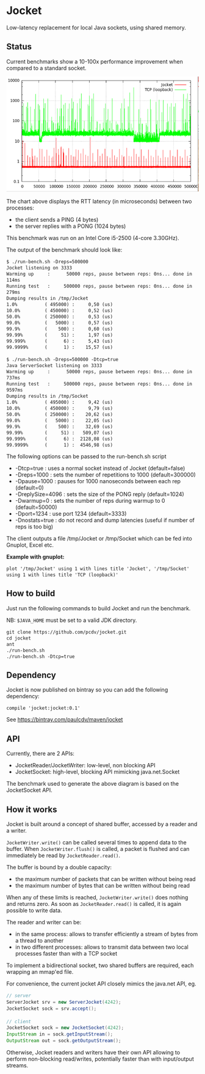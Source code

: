 Jocket
======

Low-latency replacement for local Java sockets, using shared memory.


Status
------

Current benchmarks show a 10-100x performance improvement when compared to a standard socket.

![alt text](docs/bench.png "The thick red line is around 500 nanoseconds")

The chart above displays the RTT latency (in microseconds) between two processes:
 - the client sends a PING (4 bytes)
 - the server replies with a PONG (1024 bytes)

This benchmark was run on an Intel Core i5-2500 (4-core 3.30GHz).

The output of the benchmark should look like:

```
$ ./run-bench.sh -Dreps=500000
Jocket listening on 3333
Warming up     :      50000 reps, pause between reps: 0ns... done in 114ms
Running test   :     500000 reps, pause between reps: 0ns... done in 279ms
Dumping results in /tmp/Jocket
1.0%          ( 495000) :     0,50 (us)
10.0%         ( 450000) :     0,52 (us)
50.0%         ( 250000) :     0,53 (us)
99.0%         (   5000) :     0,57 (us)
99.9%         (    500) :     0,60 (us)
99.99%        (     51) :     1,97 (us)
99.999%       (      6) :     5,43 (us)
99.9999%      (      1) :    15,57 (us)

$ ./run-bench.sh -Dreps=500000 -Dtcp=true
Java ServerSocket listening on 3333
Warming up     :      50000 reps, pause between reps: 0ns... done in 737ms
Running test   :     500000 reps, pause between reps: 0ns... done in 9597ms
Dumping results in /tmp/Socket
1.0%          ( 495000) :     9,42 (us)
10.0%         ( 450000) :     9,79 (us)
50.0%         ( 250000) :    20,62 (us)
99.0%         (   5000) :    22,05 (us)
99.9%         (    500) :    32,69 (us)
99.99%        (     51) :   509,07 (us)
99.999%       (      6) :  2128,08 (us)
99.9999%      (      1) :  4546,98 (us)
```

The following options can be passed to the run-bench.sh script
 - -Dtcp=true : uses a normal socket instead of Jocket (default=false)
 - -Dreps=1000 : sets the number of repetitions to 1000 (default=300000)
 - -Dpause=1000 : pauses for 1000 nanoseconds between each rep (default=0)
 - -DreplySize=4096 : sets the size of the PONG reply (default=1024)
 - -Dwarmup=0 : sets the number of reps during warmup to 0 (default=50000)
 - -Dport=1234 : use port 1234 (default=3333)
 - -Dnostats=true : do not record and dump latencies (useful if number of reps is too big)

The client outputs a file /tmp/Jocket or /tmp/Socket which can be fed into Gnuplot, Excel etc. 

__Example with gnuplot:__

```
plot '/tmp/Jocket' using 1 with lines title 'Jocket', '/tmp/Socket' using 1 with lines title 'TCP (loopback)'
```

How to build
------------

Just run the following commands to build Jocket and run the benchmark.

NB: `$JAVA_HOME` must be set to a valid JDK directory.

```
git clone https://github.com/pcdv/jocket.git
cd jocket
ant
./run-bench.sh
./run-bench.sh -Dtcp=true
```

Dependency
----------

Jocket is now published on bintray so you can add the following
dependency:
```
compile 'jocket:jocket:0.1'
```

See https://bintray.com/paulcdv/maven/jocket

API
---

Currently, there are 2 APIs:
 - JocketReader/JocketWriter: low-level, non blocking API
 - JocketSocket: high-level, blocking API mimicking java.net.Socket

The benchmark used to generate the above diagram is based on the JocketSocket API.


How it works
------------

Jocket is built around a concept of shared buffer, accessed by a reader and a writer.

`JocketWriter.write()` can be called several times to append data to the buffer. When `JocketWriter.flush()` is called, a packet is flushed and can immediately be read by `JocketReader.read()`.

The buffer is bound by a double capacity:
 - the maximum number of packets that can be written without being read
 - the maximum number of bytes that can be written without being read

When any of these limits is reached, `JocketWriter.write()` does nothing and returns zero. As soon as `JocketReader.read()` is called, it is again possible to write data.

The reader and writer can be:
 - in the same process: allows to transfer efficiently a stream of bytes from a thread to another
 - in two different processes: allows to transmit data between two local processes faster than with a TCP socket

To implement a bidirectional socket, two shared buffers are required, each wrapping an mmap'ed file.

For convenience, the current jocket API closely mimics the java.net API, eg.


```java
// server
ServerJocket srv = new ServerJocket(4242);
JocketSocket sock = srv.accept();

// client
JocketSocket sock = new JocketSocket(4242);
InputStream in = sock.getInputStream();
OutputStream out = sock.getOutputStream();
```

Otherwise, Jocket readers and writers have their own API allowing to perform non-blocking read/writes, 
potentially faster than with input/output streams.
